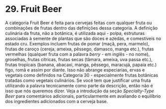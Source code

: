 # 29. Fruit Beer

A categoria Fruit Beer é feita para cervejas feitas com qualquer fruta ou combinações de frutas dentro das definições dessa categoria. A definição culinária da fruta, não a botânica, é utilizada aqui - polpa, estruturas associadas à semente de plantas que são doces e azedas, e comestíveis no estado cru. Exemplos incluem frutas de pomar (maçã, pera, marmelo), frutas de caroço (cereja, ameixa, pêssego, damasco, manga etc.), frutas vermelhas (qualquer fruta com a palavra *berry* - em inglês - no nome), groselhas, frutas cítricas, frutas secas (tâmara, ameixa, uva passa etc.), frutas tropicais (banana, abacaxi, manga, pêssego, maracujá, papaia etc.) figo, romã e assim por diante. Isso não abrange especiarias, ervas e vegetais como definidos na Categoria 30 - especialmente frutas botânicas tratadas como vegetais culinários. Se você tem que justificar uma fruta utilizando a palavra tecnicamente como parte da descrição, então não é isso que nós queremos dizer. Veja a introdução da seção *Specialty-Type Beer* para comentários adicionais, particularmente em avaliando o equilíbrio dos ingredientes adicionados com a cerveja base.
